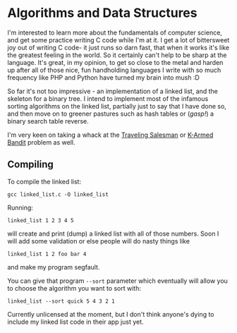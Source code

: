 # Algorithms and Data Structures

I'm interested to learn more about the fundamentals of computer science, and get some practice writing C code while I'm at it.  I get a lot of bittersweet joy out of writing C code- it just runs so darn fast, that when it works it's like the greatest feeling in the world.  So it certainly can't help to be sharp at the language.  It's great, in my opinion, to get so close to the metal and harden up after all of those nice, fun handholding languages I write with so much frequency like PHP and Python have turned my brain into mush :D

So far it's not too impressive - an implementation of a linked list, and the skeleton for a binary tree.  I intend to implement most of the infamous sorting algorithms on the linked list, partially just to say that I have done so, and then move on to greener pastures such as hash tables or (_gasp!_) a binary search table reverse.

I'm very keen on taking a whack at the [Traveling Salesman](http://en.wikipedia.org/wiki/Travelling_salesman_problem) or [K-Armed Bandit](http://en.wikipedia.org/wiki/Multi-armed_bandit) problem as well.

## Compiling

To compile the linked list:

```
gcc linked_list.c -O linked_list
```

Running:

```
linked_list 1 2 3 4 5
```

will create and print (dump) a linked list with all of those numbers.  Soon I will add some validation or else people will do nasty things like

```
linked_list 1 2 foo bar 4
```

and make my program segfault.

You can give that program `--sort` parameter which eventually will allow you to choose the algorithm you want to sort with:

```
linked_list --sort quick 5 4 3 2 1
```

Currently unlicensed at the moment, but I don't think anyone's dying to include my linked list code in their app just yet.
